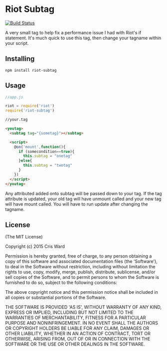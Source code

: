 # Riot Subtag
[![Build Status](https://travis-ci.org/crisward/riot-subtag.svg?branch=master)](https://travis-ci.org/crisward/riot-subtag)

A very small tag to help fix a performance issue I had with Riot's if statement.
It's much quick to use this tag, then change your tagname within your script.


## Installing

```
npm install riot-subtag
```

## Usage

```javascript
//app.js

riot = require('riot')
require('riot-subtag')
```

```html
//your.tag

<youtag>
  <subtag tag="{sometag}"></subtag>

  <script>
    @on('mount',function(){
      if (somecondition==true){
        this.subtag = "onetag"
      }else{
        this.subtag = "twotag"
      }
    })
  </script>
</youtag>

```

Any attributed added onto subtag will be passed down to your tag.
If the tag attribute is updated, your old tag will have unmount called and your new tag
will have mount called. You will have to run update after changing the tagname.




## License

(The MIT License)

Copyright (c) 2015 Cris Ward

Permission is hereby granted, free of charge, to any person obtaining a copy of this software and associated documentation files (the 'Software'), to deal in the Software without restriction, including without limitation the rights to use, copy, modify, merge, publish, distribute, sublicense, and/or sell copies of the Software, and to permit persons to whom the Software is furnished to do so, subject to the following conditions:

The above copyright notice and this permission notice shall be included in all copies or substantial portions of the Software.

THE SOFTWARE IS PROVIDED 'AS IS', WITHOUT WARRANTY OF ANY KIND, EXPRESS OR IMPLIED, INCLUDING BUT NOT LIMITED TO THE WARRANTIES OF MERCHANTABILITY, FITNESS FOR A PARTICULAR PURPOSE AND NONINFRINGEMENT. IN NO EVENT SHALL THE AUTHORS OR COPYRIGHT HOLDERS BE LIABLE FOR ANY CLAIM, DAMAGES OR OTHER LIABILITY, WHETHER IN AN ACTION OF CONTRACT, TORT OR OTHERWISE, ARISING FROM, OUT OF OR IN CONNECTION WITH THE SOFTWARE OR THE USE OR OTHER DEALINGS IN THE SOFTWARE.